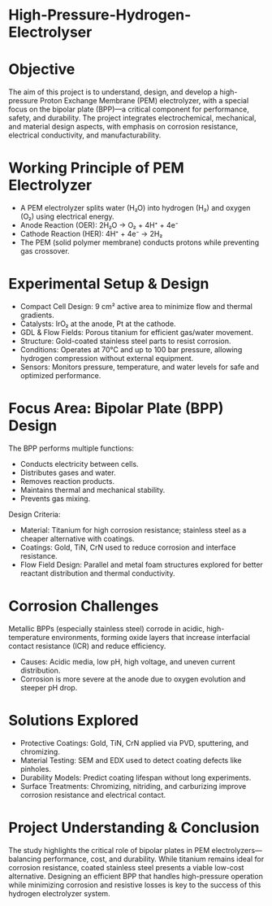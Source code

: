 # High-Pressure-Hydrogen-Electrolyser

# Objective
The aim of this project is to understand, design, and develop a high-pressure Proton Exchange Membrane (PEM) electrolyzer, with a special focus on the bipolar plate (BPP)—a critical component for performance, safety, and durability. The project integrates electrochemical, mechanical, and material design aspects, with emphasis on corrosion resistance, electrical conductivity, and manufacturability.

# Working Principle of PEM Electrolyzer
* A PEM electrolyzer splits water (H₂O) into hydrogen (H₂) and oxygen (O₂) using electrical energy.
* Anode Reaction (OER): 2H₂O → O₂ + 4H⁺ + 4e⁻
* Cathode Reaction (HER): 4H⁺ + 4e⁻ → 2H₂
* The PEM (solid polymer membrane) conducts protons while preventing gas crossover.

# Experimental Setup & Design
* Compact Cell Design: 9 cm² active area to minimize flow and thermal gradients.
* Catalysts: IrO₂ at the anode, Pt at the cathode.
* GDL & Flow Fields: Porous titanium for efficient gas/water movement.
* Structure: Gold-coated stainless steel parts to resist corrosion.
* Conditions: Operates at 70°C and up to 100 bar pressure, allowing hydrogen compression without external equipment.
* Sensors: Monitors pressure, temperature, and water levels for safe and optimized performance.

# Focus Area: Bipolar Plate (BPP) Design
The BPP performs multiple functions:
* Conducts electricity between cells.
* Distributes gases and water.
* Removes reaction products.
* Maintains thermal and mechanical stability.
* Prevents gas mixing.

Design Criteria:
* Material: Titanium for high corrosion resistance; stainless steel as a cheaper alternative with coatings.
* Coatings: Gold, TiN, CrN used to reduce corrosion and interface resistance.
* Flow Field Design: Parallel and metal foam structures explored for better reactant distribution and thermal conductivity.
 
# Corrosion Challenges
Metallic BPPs (especially stainless steel) corrode in acidic, high-temperature environments, forming oxide layers that increase interfacial contact resistance (ICR) and reduce efficiency.
* Causes: Acidic media, low pH, high voltage, and uneven current distribution.
* Corrosion is more severe at the anode due to oxygen evolution and steeper pH drop.

# Solutions Explored
* Protective Coatings: Gold, TiN, CrN applied via PVD, sputtering, and chromizing.
* Material Testing: SEM and EDX used to detect coating defects like pinholes.
* Durability Models: Predict coating lifespan without long experiments.
* Surface Treatments: Chromizing, nitriding, and carburizing improve corrosion resistance and electrical contact.

# Project Understanding & Conclusion
The study highlights the critical role of bipolar plates in PEM electrolyzers—balancing performance, cost, and durability. While titanium remains ideal for corrosion resistance, coated stainless steel presents a viable low-cost alternative. Designing an efficient BPP that handles high-pressure operation while minimizing corrosion and resistive losses is key to the success of this hydrogen electrolyzer system.

